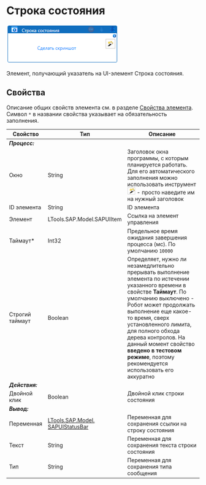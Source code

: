 # Строка состояния

![](<../../../.gitbook/assets/image (88).png>)

Элемент, получающий указатель на UI-элемент Строка состояния.

## Свойства
Описание общих свойств элемента см. в разделе [Свойства элемента](https://docs.primo-rpa.ru/primo-rpa/primo-studio/process/elements#svoistva-elementa).\
Символ `*` в названии свойства указывает на обязательность заполнения.

| Свойство         | Тип                                                             | Описание                                             |
| ---------------- | --------------------------------------------------------------- | ---------------------------------------------------- |
| ***Процесс:*** | |  |
| Окно             | String                       | Заголовок окна программы, с которым планируется работать. Для его автоматического заполнения можно использовать инструмент ![](<../../../.gitbook/assets/image (794).png>) - просто наведите им на нужный заголовок |
| ID элемента      | String                                                          | ID элемента                                          |
| Элемент          | LTools.SAP.Model.SAPUIItem                                      | Ссылка на элемент управления                         |
| Таймаут\*        | Int32                                                           | Предельное время ожидания завершения процесса (мс). По умолчанию `10000` |
| Строгий таймаут  | Boolean                              | Определяет, нужно ли незамедлительно прерывать выполнение элемента по истечении указанного времени в свойстве **Таймаут**. По умолчанию выключено - Робот может продолжать выполнение еще какое-то время, сверх установленного лимита, для полного обхода дерева контролов. На данный момент свойство **введено в тестовом режиме**, поэтому рекомендуется использовать его аккуратно |
| ***Действия:*** | |  |
| Двойной клик     | Boolean                                                         | Двойной клик строки состояния                        |
| ***Вывод:***   | |  |
| Переменная       | [LTools.SAP.Model. SAPUIStatusBar](datatypes/sapuistatusbar.md) | Переменная для сохранения ссылки на строку состояния |
| Текст            | String                                                          | Переменная для сохранения текста строки состояния    |
| Тип              | String                                                          | Переменная для сохранения типа сообщения             |
